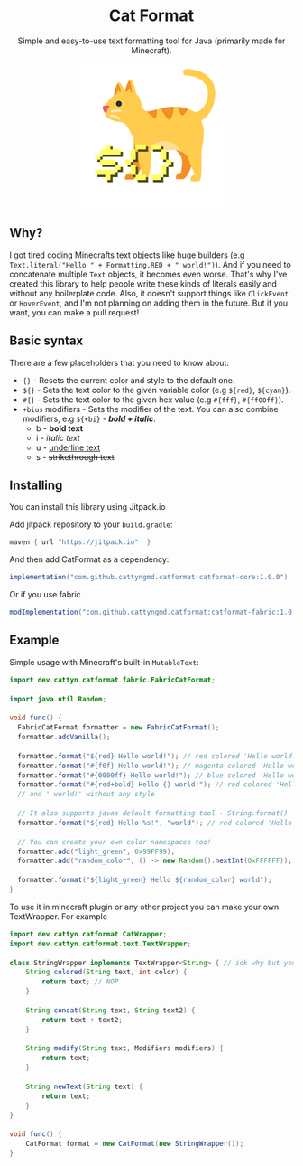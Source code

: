 <div align="center">
<h1>Cat Format</h1> 
<p> Simple and easy-to-use text formatting tool for Java (primarily made for Minecraft). </p>

![CatFormatIcon](catformat-fabric/src/main/resources/assets/catformat/icon.png)
</div>

## Why?
I got tired coding Minecrafts text objects like huge builders (e.g `Text.literal("Hello " + Formatting.RED + " world!")`).
And if you need to concatenate multiple `Text` objects, it becomes even worse. 
That's why I've created this library to help people write these kinds of literals easily 
and without any boilerplate code. Also, it doesn't support things like `ClickEvent` or 
`HoverEvent`, and I'm not planning on adding them in the future. But if you want, you can 
make a pull request!

## Basic syntax
There are a few placeholders that you need to know about:
- `{}` - Resets the current color and style to the default one.
- `${}` - Sets the text color to the given variable color (e.g `${red}`, `${cyan}`).
- `#{}` - Sets the text color to the given hex value (e.g `#{fff}`, `#{ff00ff}`).
- `+bius` modifiers - Sets the modifier of the text. You can also combine modifiers,
e.g `${+bi}` - ***bold + italic***.
  - b - **bold text** 
  - i - *italic text*
  - u - <ins> underline text </ins>
  - s - ~~strikethrough text~~

## Installing
You can install this library using Jitpack.io

Add jitpack repository to your `build.gradle`:
```gradle
maven { url "https://jitpack.io"  }
```

And then add CatFormat as a dependency:
```gradle
implementation("com.github.cattyngmd.catformat:catformat-core:1.0.0")
```
Or if you use fabric
```gradle
modImplementation("com.github.cattyngmd.catformat:catformat-fabric:1.0.0")
```

## Example
Simple usage with Minecraft's built-in `MutableText`:

```java
import dev.cattyn.catformat.fabric.FabricCatFormat;

import java.util.Random;

void func() {
  FabricCatFormat formatter = new FabricCatFormat();
  formatter.addVanilla();

  formatter.format("${red} Hello world!"); // red colored 'Hello world!'
  formatter.format("#{f0f} Hello world!"); // magenta colored 'Hello world!'
  formatter.format("#{0000ff} Hello world!"); // blue colored 'Hello world!'
  formatter.format("#{red+bold} Hello {} world!"); // red colored 'Hello' with bold style
  // and ' world!' without any style

  // It also supports javas default formatting tool - String.format()
  formatter.format("${red} Hello %s!", "world"); // red colored 'Hello world!'

  // You can create your own color namespaces too!
  formatter.add("light_green", 0x99FF99);
  formatter.add("random_color", () -> new Random().nextInt(0xFFFFFF));

  formatter.format("${light_green} Hello ${random_color} world");
}
```

To use it in minecraft plugin or any other project you can make your own TextWrapper. For example
```java
import dev.cattyn.catformat.CatWrapper;
import dev.cattyn.catformat.text.TextWrapper;

class StringWrapper implements TextWrapper<String> { // idk why but you can do that
    String colored(String text, int color) {
        return text; // NOP
    }
    
    String concat(String text, String text2) {
        return text + text2;
    }
    
    String modify(String text, Modifiers modifiers) {
        return text;
    }
    
    String newText(String text) {
        return text;
    }
}

void func() {
    CatFormat format = new CatFormat(new StringWrapper());
}


```